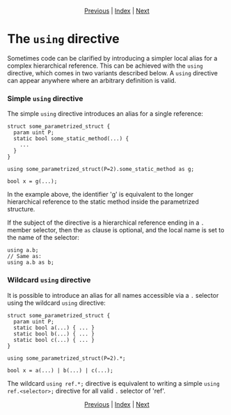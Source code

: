 <p align="center">
<a href="builtins.md">Previous</a> |
<a href="index.md">Index</a> |
<a href="import.md">Next</a>
</p>

# The `using` directive

Sometimes code can be clarified by introducing a simpler local alias for a
complex hierarchical reference. This can be achieved with the `using`
directive, which comes in two variants described below. A `using` directive can
appear anywhere where an arbitrary definition is valid.

### Simple `using` directive

The simple `using` directive introduces an alias for a single reference:

```
struct some_parametrized_struct {
  param uint P;
  static bool some_static_method(...) {
    ...
  }
}

using some_parametrized_struct(P=2).some_static_method as g;

bool x = g(...);
```

In the example above, the identifier 'g' is equivalent to the longer
hierarchical reference to the static method inside the parametrized structure.

If the subject of the directive is a hierarchical reference ending in a `.`
member selector, then the `as` clause is optional, and the local name is set to
the name of the selector:

```
using a.b;
// Same as:
using a.b as b;
```

### Wildcard `using` directive

It is possible to introduce an alias for all names accessible via a `.`
selector using the wildcard `using` directive:

```
struct some_parametrized_struct {
  param uint P;
  static bool a(...) { ... }
  static bool b(...) { ... }
  static bool c(...) { ... }
}

using some_parametrized_struct(P=2).*;

bool x = a(...) | b(...) | c(...);
```

The wildcard `using ref.*;` directive is equivalent to writing a simple
`using ref.<selector>;` directive for all valid `.` selector of 'ref'.

<p align="center">
<a href="builtins.md">Previous</a> |
<a href="index.md">Index</a> |
<a href="import.md">Next</a>
</p>
